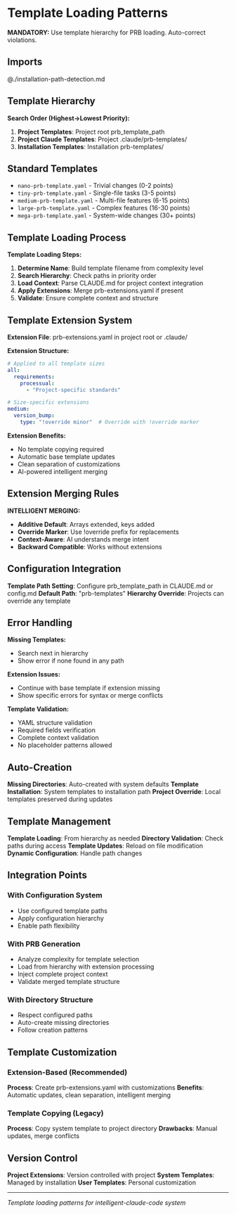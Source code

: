 # Template Loading Patterns

**MANDATORY:** Use template hierarchy for PRB loading. Auto-correct violations.

## Imports

@./installation-path-detection.md

## Template Hierarchy

**Search Order (Highest→Lowest Priority):**
1. **Project Templates**: Project root prb_template_path
2. **Project Claude Templates**: Project .claude/prb-templates/
3. **Installation Templates**: Installation prb-templates/

## Standard Templates

- `nano-prb-template.yaml` - Trivial changes (0-2 points)
- `tiny-prb-template.yaml` - Single-file tasks (3-5 points)  
- `medium-prb-template.yaml` - Multi-file features (6-15 points)
- `large-prb-template.yaml` - Complex features (16-30 points)
- `mega-prb-template.yaml` - System-wide changes (30+ points)

## Template Loading Process

**Template Loading Steps:**
1. **Determine Name**: Build template filename from complexity level
2. **Search Hierarchy**: Check paths in priority order
3. **Load Context**: Parse CLAUDE.md for project context integration
4. **Apply Extensions**: Merge prb-extensions.yaml if present
5. **Validate**: Ensure complete context and structure

## Template Extension System

**Extension File**: prb-extensions.yaml in project root or .claude/

**Extension Structure:**
```yaml
# Applied to all template sizes
all:
  requirements:
    processual:
      - "Project-specific standards"

# Size-specific extensions
medium:
  version_bump:
    type: "!override minor"  # Override with !override marker
```

**Extension Benefits:**
- No template copying required
- Automatic base template updates
- Clean separation of customizations
- AI-powered intelligent merging

## Extension Merging Rules

**INTELLIGENT MERGING:**
- **Additive Default**: Arrays extended, keys added
- **Override Marker**: Use !override prefix for replacements  
- **Context-Aware**: AI understands merge intent
- **Backward Compatible**: Works without extensions

## Configuration Integration

**Template Path Setting**: Configure prb_template_path in CLAUDE.md or config.md
**Default Path**: "prb-templates"
**Hierarchy Override**: Projects can override any template

## Error Handling

**Missing Templates:**
- Search next in hierarchy
- Show error if none found in any path

**Extension Issues:**
- Continue with base template if extension missing
- Show specific errors for syntax or merge conflicts

**Template Validation:**
- YAML structure validation
- Required fields verification
- Complete context validation
- No placeholder patterns allowed

## Auto-Creation

**Missing Directories**: Auto-created with system defaults
**Template Installation**: System templates to installation path
**Project Override**: Local templates preserved during updates

## Template Management

**Template Loading**: From hierarchy as needed
**Directory Validation**: Check paths during access
**Template Updates**: Reload on file modification
**Dynamic Configuration**: Handle path changes

## Integration Points

### With Configuration System
- Use configured template paths
- Apply configuration hierarchy
- Enable path flexibility

### With PRB Generation  
- Analyze complexity for template selection
- Load from hierarchy with extension processing
- Inject complete project context
- Validate merged template structure

### With Directory Structure
- Respect configured paths
- Auto-create missing directories
- Follow creation patterns

## Template Customization

### Extension-Based (Recommended)
**Process**: Create prb-extensions.yaml with customizations
**Benefits**: Automatic updates, clean separation, intelligent merging

### Template Copying (Legacy)
**Process**: Copy system template to project directory
**Drawbacks**: Manual updates, merge conflicts

## Version Control

**Project Extensions**: Version controlled with project
**System Templates**: Managed by installation
**User Templates**: Personal customization

---
*Template loading patterns for intelligent-claude-code system*